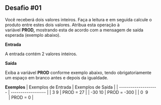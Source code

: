 ## Desafio #01

Você receberá dois valores inteiros. Faça a leitura e em seguida calcule o produto entre estes dois valores. Atribua esta operação à variável **PROD,** mostrando esta de acordo com a mensagem de saída esperada (exemplo abaixo).

**Entrada**

A entrada contém 2 valores inteiros.

**Saída**

Exiba a variável **PROD** conforme exemplo abaixo, tendo obrigatoriamente um espaço em branco antes e depois da igualdade.

**Exemplos**
| Exemplos de Entrada  | Exemplos de Saída  |
| -------------------- | ------------------ |
|  3 9                 | PROD = 27          |
| -30 10               | PROD = -300        |
| 0  9                 | PROD = 0           |
